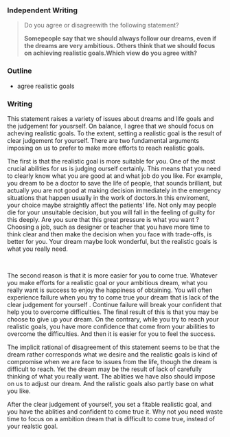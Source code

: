 ### Independent Writing 

> Do you agree or disagreewith the following statement?
>
> **Somepeople say that we should always follow our dreams, even if the dreams are very ambitious. Others think that we should focus on achieving realistic goals.Which view do you agree with?**

### Outline

-  agree realistic goals




### Writing

This statement raises a variety of issues about dreams and life goals and the judgement for yousrself. On balance, I agree that we should focus on acheving realistic goals. To the extent, setting a realistic goal is the result of clear judgement for yourself. There are two fundamental arguments imposing on us to prefer to make more efforts to reach realistic  goals.



The first is that the realistic goal is more suitable for you. One of the most crucial abilities for us is judging ourself certainly. This means that you need to clearly know what you are good at and what job do you like. For example,  you dream to be a doctor to save the life of people, that sounds brilliant, but actually you are not good at making decision immediately in the emergency situations that happen usually in the work of doctors.In this enviroment, your choice maybe straightly affect the patients'  life. Not only may people die for your unsuitable decision, but you will fall in the feeling of guilty for this deeply. Are you sure that this great pressure is what you want ? Choosing a job, such as designer or teacher that you have more time to think clear and then make the decision when you face with trade-offs, is better for you. Your dream maybe look wonderful, but the realistic goals is what you really need.

​       

The second reason is that it is more easier for you to come true. Whatever you make efforts for a realistic goal or your ambitious dream, what you really want is success to enjoy the happiness of obtaining. You will often experience failure when you try to come true your dream that is lack of the clear judgement for yourself . Continue failure will break your confident that help you to overcome difficulties. The final result of this is that you may be choose to give up your dream. On the contrary, while you try to reach your realistic goals, you have more confidence that come from your abilities to overcome the difficulties. And then it is easier for you to feel the success.



The implicit rational of disagreement of this statement seems to be that the dream rather corresponds what we desire and the realistic goals is kind of compromise when we are face to issues from the life, though the dream is difficult to reach. Yet the dream may be the result of lack of carefully thinking of what you really want. The ablities we have also should impose on us to adjust our dream. And the ralistic goals also partly base on what you like. 



After the clear judgement of yourself, you set a fitable realistic goal, and you have the ablities and confident to come true it. Why not you need waste time to focus on a ambition dream that is difficult to come true, instead of your realstic goal.





